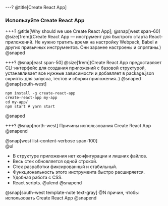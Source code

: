 ---?
@title[Create React App]
### Используйте Create React App

+++?
@title[Why should we use Create React App];
@snap[west span-60]
@size[1rem](Create React App — инструмент для быстрого старта React-приложений. Не нужно тратить время на настройку Webpack, Babel и других привычных инструментов. Они заранее настроены и спрятаны.)
@snaped

+++?
@snap[east span-50]
@size[1rem](Create React App предоставляет CLI-интерфейс для создания приложений с базовой структурой, устанавливает все нужные зависимости и добавляет в package.json скрипты для запуска, тестов и сборки приложения..)
@snaped
<br>
@snap[south-west]
```
npm install -g create-react-app
create-react-app my-app
cd my-app/
npm start # yarn start
```
@snaped

+++?
@snap[north-west]
Причины использования Create React App
@snapend

@snap[west list-content-verbose span-100]
<br>
@ul[](false)
- В структуре приложения нет конфигурации и лишних файлов.
- Весь стек обновляется одной строкой.
- Стек разработки фиксированный и стабильный.
- Функциональность этого инструмента быстро расширяется.
- Удобная работа с CSS.
- React scripts.
@ulend
@snapend

@snap[south-west template-note text-gray]
@N причин, чтобы использовать Create React App
@snapend